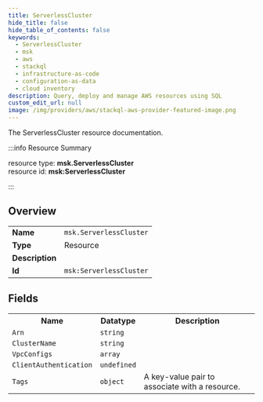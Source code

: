 ```yaml
---
title: ServerlessCluster
hide_title: false
hide_table_of_contents: false
keywords:
  - ServerlessCluster
  - msk
  - aws
  - stackql
  - infrastructure-as-code
  - configuration-as-data
  - cloud inventory
description: Query, deploy and manage AWS resources using SQL
custom_edit_url: null
image: /img/providers/aws/stackql-aws-provider-featured-image.png
---
```

The ServerlessCluster resource documentation.

:::info Resource Summary

<div class="row">
<div class="providerDocColumn">
<span>resource type:&nbsp;<b>msk.ServerlessCluster</b></span><br />
<span>resource id:&nbsp;<b>msk:ServerlessCluster</b></span><br />
</div>
</div>

:::

## Overview
<table><tbody>
<tr><td><b>Name</b></td><td><code>msk.ServerlessCluster</code></td></tr>
<tr><td><b>Type</b></td><td>Resource</td></tr>
<tr><td><b>Description</b></td><td></td></tr>
<tr><td><b>Id</b></td><td><code>msk:ServerlessCluster</code></td></tr>
</tbody></table>

## Fields
<table><tbody>
<tr><th>Name</th><th>Datatype</th><th>Description</th></tr>
<tr><td><code>Arn</code></td><td><code>string</code></td><td></td></tr><tr><td><code>ClusterName</code></td><td><code>string</code></td><td></td></tr><tr><td><code>VpcConfigs</code></td><td><code>array</code></td><td></td></tr><tr><td><code>ClientAuthentication</code></td><td><code>undefined</code></td><td></td></tr><tr><td><code>Tags</code></td><td><code>object</code></td><td>A key-value pair to associate with a resource.</td></tr>
</tbody></table>